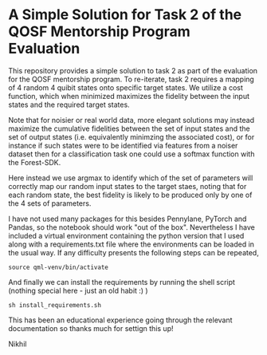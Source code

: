 # A Simple Solution for Task 2 of the QOSF Mentorship Program Evaluation

This repository provides a simple solution to task 2 as part of the evaluation for the QOSF mentorship program. To re-iterate, task 2 requires a mapping of 4 random 4 quibit states onto specific target states. We utilize a cost function, which when minimized maximizes the fidelity between the input states and the required target states. 

Note that for noisier or real world data, more elegant solutions may instead maximize the cumulative fidelities between the set of input states and the set of output states (i.e. equivalently minimzing the associated cost), or for instance if such states were to be identified via features from a noiser dataset then for a classification task one could use a softmax function with the Forest-SDK. 

Here instead we use argmax to identify which of the set of parameters will correctly map our random input states to the target staes, noting that for each random state, the best fidelity is likely to be produced only by one of the 4 sets of parameters.

I have not used many packages for this besides Pennylane, PyTorch and Pandas, so the notebook should work "out of the box". Nevertheless I have included a virtual environment containing the python version that I used along with a requirements.txt file where the environments can be loaded in the usual way. If any difficulty presents the following steps can be repeated, 

```source qml-venv/bin/activate``` 

And finally we can install the requirements by running the shell script (nothing special here - just an old habit :) )

```sh install_requirements.sh```

This has been an educational experience going through the relevant documentation so thanks much for settign this up!

Nikhil
